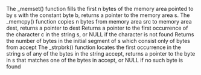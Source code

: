 The _memset() function fills the first n bytes of the memory area pointed to by s with the constant byte b, returns a pointer to the memory area s.
The _memcpy() function copies n bytes from memory area src to memory area dest, returns a pointer to dest
Returns a pointer to the first occurrence of the character c in the string s, or NULL if the character is not found
Returns the number of bytes in the initial segment of s which consist only of bytes from accept
The _strpbrk() function locates the first occurrence in the string s of any of the bytes in the string accept, returns a pointer to the byte in s that matches one of the bytes in accept, or NULL if no such byte is found

